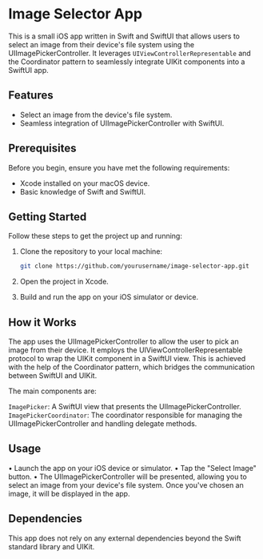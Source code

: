 # Image Selector App

This is a small iOS app written in Swift and SwiftUI that allows users to select an image from their device's file system using the UIImagePickerController. It leverages `UIViewControllerRepresentable` and the Coordinator pattern to seamlessly integrate UIKit components into a SwiftUI app.

## Features

- Select an image from the device's file system.
- Seamless integration of UIImagePickerController with SwiftUI.

## Prerequisites

Before you begin, ensure you have met the following requirements:

- Xcode installed on your macOS device.
- Basic knowledge of Swift and SwiftUI.

## Getting Started

Follow these steps to get the project up and running:

1. Clone the repository to your local machine:

   ```bash
   git clone https://github.com/yourusername/image-selector-app.git

2. Open the project in Xcode.

3. Build and run the app on your iOS simulator or device.

## How it Works
The app uses the UIImagePickerController to allow the user to pick an image from their device. It employs the UIViewControllerRepresentable protocol to wrap the UIKit component in a SwiftUI view. This is achieved with the help of the Coordinator pattern, which bridges the communication between SwiftUI and UIKit.

The main components are:

`ImagePicker`: A SwiftUI view that presents the UIImagePickerController.
`ImagePickerCoordinator`: The coordinator responsible for managing the UIImagePickerController and handling delegate methods.

## Usage
• Launch the app on your iOS device or simulator.
• Tap the "Select Image" button.
• The UIImagePickerController will be presented, allowing you to select an image from your device's file system.
Once you've chosen an image, it will be displayed in the app.

## Dependencies
This app does not rely on any external dependencies beyond the Swift standard library and UIKit.
